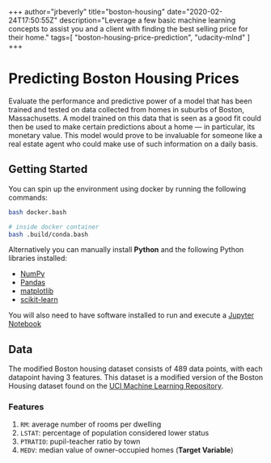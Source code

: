 +++
author="jrbeverly"
title="boston-housing"
date="2020-02-24T17:50:55Z"
description="Leverage a few basic machine learning concepts to assist you and a client with finding the best selling price for their home."
tags=[
  "boston-housing-price-prediction",
  "udacity-mlnd"
]
+++

# Predicting Boston Housing Prices

Evaluate the performance and predictive power of a model that has been trained and tested on data collected from homes in suburbs of Boston, Massachusetts. A model trained on this data that is seen as a good fit could then be used to make certain predictions about a home — in particular, its monetary value. This model would prove to be invaluable for someone like a real estate agent who could make use of such information on a daily basis.

## Getting Started

You can spin up the environment using docker by running the following commands:

```bash
bash docker.bash

# inside docker container
bash .build/conda.bash
```

Alternatively you can manually install **Python** and the following Python libraries installed:

- [NumPy](http://www.numpy.org/)
- [Pandas](http://pandas.pydata.org/)
- [matplotlib](http://matplotlib.org/)
- [scikit-learn](http://scikit-learn.org/stable/)

You will also need to have software installed to run and execute a [Jupyter Notebook](http://ipython.org/notebook.html)

## Data

The modified Boston housing dataset consists of 489 data points, with each datapoint having 3 features. This dataset is a modified version of the Boston Housing dataset found on the [UCI Machine Learning Repository](https://archive.ics.uci.edu/ml/datasets/Housing).

### Features

1. `RM`: average number of rooms per dwelling
2. `LSTAT`: percentage of population considered lower status
3. `PTRATIO`: pupil-teacher ratio by town
4. `MEDV`: median value of owner-occupied homes (**Target Variable**)
